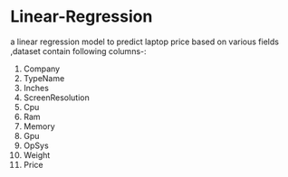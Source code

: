 # Linear-Regression 
a linear regression model to predict laptop price based on various fields
,dataset contain following columns-:
1.  Company 
2.  TypeName	
3.  Inches	
4.  ScreenResolution	
5.  Cpu
6.  Ram	
7.  Memory	
8.  Gpu	
9.  OpSys	
10. Weight	
11. Price

